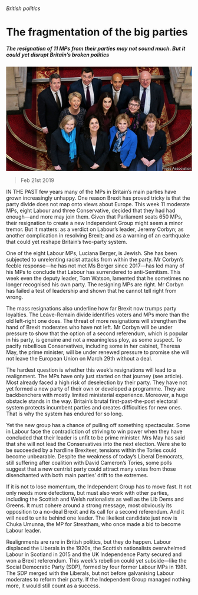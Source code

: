 ###### British politics

# The fragmentation of the big parties 

##### The resignation of 11 MPs from their parties may not sound much. But it could yet disrupt Britain’s broken politics 

![image](images/20190223_LDP001_0.jpg) 

> Feb 21st 2019 

IN THE PAST few years many of the MPs in Britain’s main parties have grown increasingly unhappy. One reason Brexit has proved tricky is that the party divide does not map onto views about Europe. This week 11 moderate MPs, eight Labour and three Conservative, decided that they had had enough—and more may join them. Given that Parliament seats 650 MPs, their resignation to create a new Independent Group might seem a minor tremor. But it matters: as a verdict on Labour’s leader, Jeremy Corbyn; as another complication in resolving Brexit; and as a warning of an earthquake that could yet reshape Britain’s two-party system. 

One of the eight Labour MPs, Luciana Berger, is Jewish. She has been subjected to unrelenting racist attacks from within the party. Mr Corbyn’s feeble response—he has not met Ms Berger since 2017—has led many of his MPs to conclude that Labour has surrendered to anti-Semitism. This week even the deputy leader, Tom Watson, lamented that he sometimes no longer recognised his own party. The resigning MPs are right. Mr Corbyn has failed a test of leadership and shown that he cannot tell right from wrong. 

The mass resignations also underline how far Brexit now trumps party loyalties. The Leave-Remain divide identifies voters and MPs more than the old left-right one does. The threat of more resignations will strengthen the hand of Brexit moderates who have not left. Mr Corbyn will be under pressure to show that the option of a second referendum, which is popular in his party, is genuine and not a meaningless ploy, as some suspect. To pacify rebellious Conservatives, including some in her cabinet, Theresa May, the prime minister, will be under renewed pressure to promise she will not leave the European Union on March 29th without a deal. 

The hardest question is whether this week’s resignations will lead to a realignment. The MPs have only just started on that journey (see article). Most already faced a high risk of deselection by their party. They have not yet formed a new party of their own or developed a programme. They are backbenchers with mostly limited ministerial experience. Moreover, a huge obstacle stands in the way. Britain’s brutal first-past-the-post electoral system protects incumbent parties and creates difficulties for new ones. That is why the system has endured for so long. 

Yet the new group has a chance of pulling off something spectacular. Some in Labour face the contradiction of striving to win power when they have concluded that their leader is unfit to be prime minister. Mrs May has said that she will not lead the Conservatives into the next election. Were she to be succeeded by a hardline Brexiteer, tensions within the Tories could become unbearable. Despite the weakness of today’s Liberal Democrats, still suffering after coalition with David Cameron’s Tories, some polls suggest that a new centrist party could attract many votes from those disenchanted with both main parties’ drift to the extremes. 

If it is not to lose momentum, the Independent Group has to move fast. It not only needs more defections, but must also work with other parties, including the Scottish and Welsh nationalists as well as the Lib Dems and Greens. It must cohere around a strong message, most obviously its opposition to a no-deal Brexit and its call for a second referendum. And it will need to unite behind one leader. The likeliest candidate just now is Chuka Umunna, the MP for Streatham, who once made a bid to become Labour leader. 

Realignments are rare in British politics, but they do happen. Labour displaced the Liberals in the 1920s, the Scottish nationalists overwhelmed Labour in Scotland in 2015 and the UK Independence Party secured and won a Brexit referendum. This week’s rebellion could yet subside—like the Social Democratic Party (SDP), formed by four former Labour MPs in 1981. The SDP merged with the Liberals, but not before galvanising Labour moderates to reform their party. If the Independent Group managed nothing more, it would still count as a success. 

